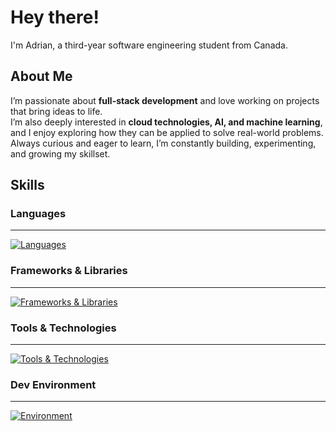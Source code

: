# Hey there!
I'm Adrian, a third-year software engineering student from Canada.
## About Me
I’m passionate about **full-stack development** and love working on projects that bring ideas to life.  
I’m also deeply interested in **cloud technologies, AI, and machine learning**, and I enjoy exploring how they can be applied to solve real-world problems.  
Always curious and eager to learn, I’m constantly building, experimenting, and growing my skillset.
## Skills
### Languages
---
[![Languages](https://skillicons.dev/icons?i=c,cs,cpp,java,py,js,matlab,bash,html,css,latex)](https://skillicons.dev)
### Frameworks & Libraries
---
[![Frameworks & Libraries](https://skillicons.dev/icons?i=dotnet,fastapi,nextjs,react,flask,jest)](https://skillicons.dev)
### Tools & Technologies
---
[![Tools & Technologies](https://skillicons.dev/icons?i=azure,bitbucket,cmake,eclipse,git,github,gitlab,ai,maven,npm,postman,powershell,raspberrypi,mysql)](https://skillicons.dev)
### Dev Environment
---
[![Environment](https://skillicons.dev/icons?i=linux,eclipse,ubuntu,windows,neovim,vim,visualstudio,vscode)](https://skillicons.dev)
